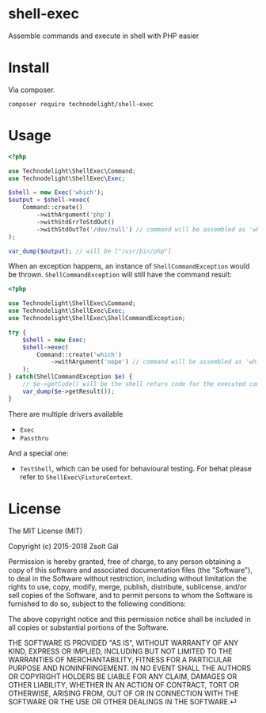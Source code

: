 # shell-exec
Assemble commands and execute in shell with PHP easier

# Install

Via composer.
```
composer require technodelight/shell-exec
```

# Usage

```php
<?php

use Technodelight\ShellExec\Command;
use Technodelight\ShellExec\Exec;

$shell = new Exec('which');
$output = $shell->exec(
    Command::create()
        ->withArgument('php')
        ->withStdErrToStdOut()
        ->withStdOutTo('/dev/null') // command will be assembled as 'which php 2>'
);

var_dump($output); // will be ["/usr/bin/php"]
```
When an exception happens, an instance of `ShellCommandException` would be thrown.
`ShellCommandException` will still have the command result:
```php
<?php

use Technodelight\ShellExec\Command;
use Technodelight\ShellExec\Exec;
use Technodelight\ShellExec\ShellCommandException;

try {
    $shell = new Exec;
    $shell->exec(
        Command::create('which')
            ->withArgument('nope') // command will be assembled as 'which nope'
    );
} catch(ShellCommandException $e) {
    // $e->getCode() will be the shell return code for the executed command.
    var_dump($e->getResult());
}
```
There are multiple drivers available

- `Exec`
- `Passthru`

And a special one:

- `TestShell`, which can be used for behavioural testing. For behat please refer to `ShellExec\FixtureContext`.

# License
The MIT License (MIT)

Copyright (c) 2015-2018 Zsolt Gál

Permission is hereby granted, free of charge, to any person obtaining a copy
of this software and associated documentation files (the "Software"), to deal
in the Software without restriction, including without limitation the rights
to use, copy, modify, merge, publish, distribute, sublicense, and/or sell
copies of the Software, and to permit persons to whom the Software is
furnished to do so, subject to the following conditions:

The above copyright notice and this permission notice shall be included in all
copies or substantial portions of the Software.

THE SOFTWARE IS PROVIDED "AS IS", WITHOUT WARRANTY OF ANY KIND, EXPRESS OR
IMPLIED, INCLUDING BUT NOT LIMITED TO THE WARRANTIES OF MERCHANTABILITY,
FITNESS FOR A PARTICULAR PURPOSE AND NONINFRINGEMENT. IN NO EVENT SHALL THE
AUTHORS OR COPYRIGHT HOLDERS BE LIABLE FOR ANY CLAIM, DAMAGES OR OTHER
LIABILITY, WHETHER IN AN ACTION OF CONTRACT, TORT OR OTHERWISE, ARISING FROM,
OUT OF OR IN CONNECTION WITH THE SOFTWARE OR THE USE OR OTHER DEALINGS IN THE
SOFTWARE.⏎
